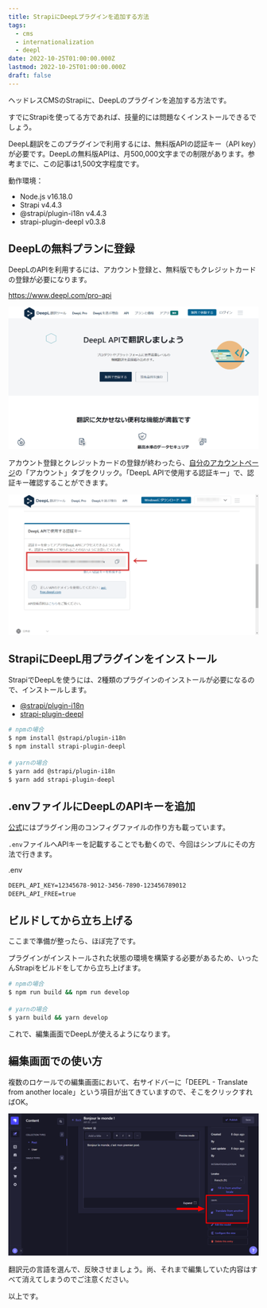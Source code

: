 ```yaml
---
title: StrapiにDeepLプラグインを追加する方法
tags:
  - cms
  - internationalization
  - deepl
date: 2022-10-25T01:00:00.000Z
lastmod: 2022-10-25T01:00:00.000Z
draft: false
---
```


ヘッドレスCMSのStrapiに、DeepLのプラグインを追加する方法です。

すでにStrapiを使ってる方であれば、技量的には問題なくインストールできるでしょう。

DeepL翻訳をこのプラグインで利用するには、無料版APIの認証キー（API key）が必要です。DeepLの無料版APIは、月500,000文字までの制限があります。参考までに、この記事は1,500文字程度です。

動作環境：

- Node.js v16.18.0
- Strapi v4.4.3
- @strapi/plugin-i18n v4.4.3
- strapi-plugin-deepl v0.3.8

## DeepLの無料プランに登録

DeepLのAPIを利用するには、アカウント登録と、無料版でもクレジットカードの登録が必要になります。

https://www.deepl.com/pro-api

![DeepLのAPIトップページ](../../../images/deepl01.ja.png "DeepL APIのトップページ ©DeepL")

アカウント登録とクレジットカードの登録が終わったら、[自分のアカウントページ](https://www.deepl.com/account/summary)の「アカウント」タブをクリック。「DeepL APIで使用する認証キー」で、認証キー確認することができます。

![DeepLのアカウントページ](../../../images/deepl02.ja.png "DeepLのアカウントページ ©DeepL")

## StrapiにDeepL用プラグインをインストール

StrapiでDeepLを使うには、2種類のプラグインのインストールが必要になるので、インストールします。

- [@strapi/plugin-i18n](https://www.npmjs.com/package/@strapi/plugin-i18n)
- [strapi-plugin-deepl](https://market.strapi.io/plugins/strapi-plugin-deepl)

```bash
# npmの場合
$ npm install @strapi/plugin-i18n
$ npm install strapi-plugin-deepl

# yarnの場合
$ yarn add @strapi/plugin-i18n
$ yarn add strapi-plugin-deepl
```

## .envファイルにDeepLのAPIキーを追加

[公式](https://market.strapi.io/plugins/strapi-plugin-deepl)にはプラグイン用のコンフィグファイルの作り方も載っています。

`.env`ファイルへAPIキーを記載することでも動くので、今回はシンプルにその方法で行きます。

<div class="filename">.env</div>

```md
DEEPL_API_KEY=12345678-9012-3456-7890-123456789012
DEEPL_API_FREE=true
```

## ビルドしてから立ち上げる

ここまで準備が整ったら、ほぼ完了です。

プラグインがインストールされた状態の環境を構築する必要があるため、いったんStrapiをビルドをしてから立ち上げます。

```bash
# npmの場合
$ npm run build && npm run develop

# yarnの場合
$ yarn build && yarn develop
```

これで、編集画面でDeepLが使えるようになります。

## 編集画面での使い方

複数のロケールでの編集画面において、右サイドバーに「DEEPL - Translate from another locale」という項目が出てきていますので、そこをクリックすればOK。

![Strapiの編集画面](../../../images/strapi03.png "©Strapi")

翻訳元の言語を選んで、反映させましょう。尚、それまで編集していた内容はすべて消えてしまうのでご注意ください。

以上です。
